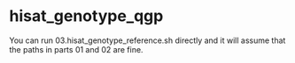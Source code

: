 # hisat_genotype_qgp

You can run 03.hisat_genotype_reference.sh directly and it will assume that the paths in parts 01 and 02 are fine.
